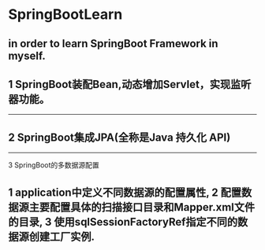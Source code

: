 # SpringBootLearn
in order to learn SpringBoot Framework in myself.
-----------------------------------------------------------
1  SpringBoot装配Bean,动态增加Servlet，实现监听器功能。
-----------------------------------------------------------


-----------------------------------------------------------
2  SpringBoot集成JPA(全称是Java 持久化 API)
-----------------------------------------------------------

-----------------------------------------------------------
3 SpringBoot的多数据源配置

  1 application中定义不同数据源的配置属性,
  2 配置数据源主要配置具体的扫描接口目录和Mapper.xml文件的目录,
  3 使用sqlSessionFactoryRef指定不同的数据源创建工厂实例.
-----------------------------------------------------------




